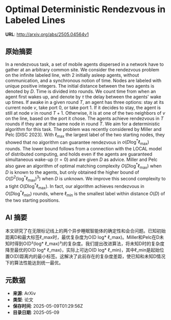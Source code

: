 # Optimal Deterministic Rendezvous in Labeled Lines

**URL**: http://arxiv.org/abs/2505.04564v1

## 原始摘要

In a rendezvous task, a set of mobile agents dispersed in a network have to
gather at an arbitrary common site. We consider the rendezvous problem on the
infinite labeled line, with $2$ initially asleep agents, without communication,
and a synchronous notion of time. Nodes are labeled with unique positive
integers. The initial distance between the two agents is denoted by $D$. Time
is divided into rounds. We count time from when an agent first wakes up, and
denote by $\tau$ the delay between the agents' wake up times. If awake in a
given round $T$, an agent has three options: stay at its current node $v$, take
port $0$, or take port $1$. If it decides to stay, the agent is still at node
$v$ in round $T+1$. Otherwise, it is at one of the two neighbors of $v$ on the
line, based on the port it chose. The agents achieve rendezvous in $T$ rounds
if they are at the same node in round $T$. We aim for a deterministic algorithm
for this task.
  The problem was recently considered by Miller and Pelc [DISC 2023]. With
$\ell_{\max}$ the largest label of the two starting nodes, they showed that no
algorithm can guarantee rendezvous in $o(D \log^* \ell_{\max})$ rounds. The
lower bound follows from a connection with the LOCAL model of distributed
computing, and holds even if the agents are guaranteed simultaneous wake-up
($\tau = 0$) and are given $D$ as advice. Miller and Pelc also gave an
algorithm of optimal matching complexity $O(D \log^* \ell_{\max})$ when $D$ is
known to the agents, but only obtained the higher bound of $O(D^2 (\log^*
\ell_{\max})^3)$ when $D$ is unknown.
  We improve this second complexity to a tight $O(D \log^* \ell_{\max})$. In
fact, our algorithm achieves rendezvous in $O(D \log^* \ell_{\min})$ rounds,
where $\ell_{\min}$ is the smallest label within distance $O(D)$ of the two
starting positions.


## AI 摘要

本文研究了在无限标记线上的两个异步睡眠智能体的确定性和会合问题。已知初始距离D和最大标签ℓ_max时，最优复杂度为O(D log* ℓ_max)。Miller和Pelc在D未知时得到O(D²(log* ℓ_max)³)的复杂度。我们提出改进算法，将未知D时的复杂度降至最优的O(D log* ℓ_max)，实际上可达O(D log* ℓ_min)，其中ℓ_min是起始位置O(D)距离内的最小标签。这解决了此前存在的复杂度差距，使已知和未知D情况下的算法性能达到统一最优。

## 元数据

- **来源**: ArXiv
- **类型**: 论文
- **保存时间**: 2025-05-09T01:29:56Z
- **目录日期**: 2025-05-09
